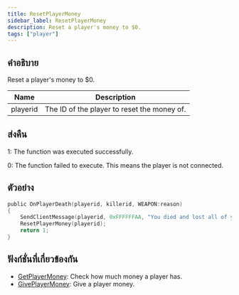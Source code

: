 ```yaml
---
title: ResetPlayerMoney
sidebar_label: ResetPlayerMoney
description: Reset a player's money to $0.
tags: ["player"]
---
```


## คำอธิบาย

Reset a player's money to \$0.

| Name     | Description                                 |
| -------- | ------------------------------------------- |
| playerid | The ID of the player to reset the money of. |

## ส่งคืน

1: The function was executed successfully.

0: The function failed to execute. This means the player is not connected.

## ตัวอย่าง

```c
public OnPlayerDeath(playerid, killerid, WEAPON:reason)
{
    SendClientMessage(playerid, 0xFFFFFFAA, "You died and lost all of your cash!");
    ResetPlayerMoney(playerid);
    return 1;
}
```

## ฟังก์ชั่นที่เกี่ยวข้องกัน

- [GetPlayerMoney](../functions/GetPlayerMoney.md): Check how much money a player has.
- [GivePlayerMoney](../functions/GivePlayerMoney.md): Give a player money.
